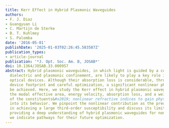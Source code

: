 ```yaml
---
title: Kerr Effect in Hybrid Plasmonic Waveguides
authors:
- F. J. Diaz
- Guangyuan Li
- C. Martijn de Sterke
- B. T. Kuhlmey
- S. Palomba
date: '2016-05-01'
publishDate: '2025-01-03T02:26:45.583587Z'
publication_types:
- article-journal
publication: '*J. Opt. Soc. Am. B, JOSAB*'
doi: 10.1364/JOSAB.33.000957
abstract: Hybrid plasmonic waveguides, in which light is guided by a combination of
  dielectric and plasmonic confinement, are likely to play a key role in compact nonlinear
  optical devices. Although their absorption loss is considerable, through a small
  device footprint and careful optimization, a significant nonlinear phase shift may
  be achieved. Here, we study the Kerr effect in hybrid plasmonic waveguides by analyzing
  the modal effective area, energy velocity, absorption loss, and a weighted average
  of the constituents&#x2019; nonlinear refractive indices to gain physical insight
  into its behavior. We pinpoint the nonlinear contribution as the predominant factor
  in achieving a large third-order susceptibility and discuss its limitations. By
  providing a deep understanding of hybrid plasmonic waveguides for nonlinear applications,
  we indicate pathways for their future optimization.
---
```

